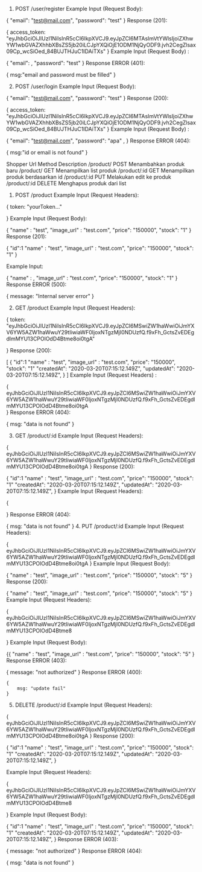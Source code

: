 1. POST /user/register
Example Input (Request Body):

{
    "email": "test@mail.com",
    "password": "test"
}
Response (201):

{
       access_token: "eyJhbGciOiJIUzI1NiIsInR5cCI6IkpXVCJ9.eyJpZCI6MTAsImVtYWlsIjoiZXhwYW1wbGVAZXhhbXBsZS5jb20iLCJpYXQiOjE1ODM1NjQyODF9.jvh2CegZlsax09Cp_wcSiOed_84BUJTHJuC1IDAiTXs"
} 
Example Input (Request Body) :

{
    "email": ,
    "password": "test"
}
Response ERROR (401):

{
    msg:"email and password must be filled"
}


2. POST /user/login
Example Input (Request Body):

{
    "email": "test@mail.com",
    "password": "test"
}
Response (200):

   {
       access_token: "eyJhbGciOiJIUzI1NiIsInR5cCI6IkpXVCJ9.eyJpZCI6MTAsImVtYWlsIjoiZXhwYW1wbGVAZXhhbXBsZS5jb20iLCJpYXQiOjE1ODM1NjQyODF9.jvh2CegZlsax09Cp_wcSiOed_84BUJTHJuC1IDAiTXs"
   } 
Example Input (Request Body) :

{
    "email": "test@mail.com",
    "password": "apa" ,	
}
Response ERROR (404):

{ 
    msg:"id or email is not found" 
}

Shopper
Url	Method	Description
/product/	POST	Menambahkan produk baru
/product/	GET	Menampilkan list produk
/product/:id	GET	Menampilkan produk berdasarkan id
/product/:id	PUT	Melakukan edit ke produk
/product/:id	DELETE	Menghapus produk dari list
1. POST /product
Example Input (Request Headers):

{
    token: "yourToken..."

}
Example Input (Request Body):

{
	"name" : "test",
    "image_url" : "test.com",
    "price": "150000",
    "stock": "1"
}
Response (201):

{
    "id":1
	"name" : "test",
    "image_url" : "test.com",
    "price": "150000",
    "stock": "1"
}


Example Input:

{
	"name" : ,
    "image_url" : "test.com",
    "price": "150000",
    "stock": "1"
}
Response ERROR (500):

{
	message: "Internal server error"
}

2. GET /product
Example Input (Request Headers):

{
    token: "eyJhbGciOiJIUzI1NiIsInR5cCI6IkpXVCJ9.eyJpZCI6MSwiZW1haWwiOiJmYXV6YW5AZW1haWwuY29tIiwiaWF0IjoxNTgzMjI0NDUzfQ.f9xFh_GctsZvEDEgdlmMYU13CPOlOdD4Btme8oi0tgA"

}
Response (200):

[
    {
    "id":1
	"name" : "test",
    "image_url" : "test.com",
    "price": "150000",
    "stock": "1"
    "createdAt": "2020-03-20T07:15:12.149Z",
    "updatedAt": "2020-03-20T07:15:12.149Z",
    }
]
Example Input (Request Headers) :

{
 eyJhbGciOiJIUzI1NiIsInR5cCI6IkpXVCJ9.eyJpZCI6MSwiZW1haWwiOiJmYXV6YW5AZW1haWwuY29tIiwiaWF0IjoxNTgzMjI0NDUzfQ.f9xFh_GctsZvEDEgdlmMYU13CPOlOdD4Btme8oi0tgA   	
}
Response ERROR (404):

{
	msg: "data is not found"
}

3. GET /product/:id
Example Input (Request Headers):

{
    eyJhbGciOiJIUzI1NiIsInR5cCI6IkpXVCJ9.eyJpZCI6MSwiZW1haWwiOiJmYXV6YW5AZW1haWwuY29tIiwiaWF0IjoxNTgzMjI0NDUzfQ.f9xFh_GctsZvEDEgdlmMYU13CPOlOdD4Btme8oi0tgA
}
Response (200):

{
    "id":1
	"name" : "test",
    "image_url" : "test.com",
    "price": "150000",
    "stock": "1"
    "createdAt": "2020-03-20T07:15:12.149Z",
    "updatedAt": "2020-03-20T07:15:12.149Z",
}
Example Input (Request Headers):

{
    
}
Response ERROR (404):

{
	msg: "data is not found"
}
4. PUT /product/:id
Example Input (Request Headers):

{
    eyJhbGciOiJIUzI1NiIsInR5cCI6IkpXVCJ9.eyJpZCI6MSwiZW1haWwiOiJmYXV6YW5AZW1haWwuY29tIiwiaWF0IjoxNTgzMjI0NDUzfQ.f9xFh_GctsZvEDEgdlmMYU13CPOlOdD4Btme8oi0tgA
}
Example Input (Request Body):

{
	"name" : "test",
    "image_url" : "test.com",
    "price": "150000",
    "stock": "5"
}
Response (200):

{
	"name" : "test",
    "image_url" : "test.com",
    "price": "150000",
    "stock": "5"
}
Example Input (Request Headers):

{
    eyJhbGciOiJIUzI1NiIsInR5cCI6IkpXVCJ9.eyJpZCI6MSwiZW1haWwiOiJmYXV6YW5AZW1haWwuY29tIiwiaWF0IjoxNTgzMjI0NDUzfQ.f9xFh_GctsZvEDEgdlmMYU13CPOlOdD4Btme8

}
Example Input (Request Body):

{{
	"name" : "test",
    "image_url" : "test.com",
    "price": "150000",
    "stock": "5"
}
Response ERROR (403):

{
	message: "not authorized"
}
Response ERROR (400):

	{
        msg: "update fail"
    }

5. DELETE /product/:id
Example Input (Request Headers):

{
eyJhbGciOiJIUzI1NiIsInR5cCI6IkpXVCJ9.eyJpZCI6MSwiZW1haWwiOiJmYXV6YW5AZW1haWwuY29tIiwiaWF0IjoxNTgzMjI0NDUzfQ.f9xFh_GctsZvEDEgdlmMYU13CPOlOdD4Btme8oi0tgA
}
Response (200):

{
    "id":1
	"name" : "test",
    "image_url" : "test.com",
    "price": "150000",
    "stock": "1"
    "createdAt": "2020-03-20T07:15:12.149Z",
    "updatedAt": "2020-03-20T07:15:12.149Z",
}

Example Input (Request Headers):

{
    eyJhbGciOiJIUzI1NiIsInR5cCI6IkpXVCJ9.eyJpZCI6MSwiZW1haWwiOiJmYXV6YW5AZW1haWwuY29tIiwiaWF0IjoxNTgzMjI0NDUzfQ.f9xFh_GctsZvEDEgdlmMYU13CPOlOdD4Btme8

}
Example Input (Request Body):

{
    "id":1
	"name" : "test",
    "image_url" : "test.com",
    "price": "150000",
    "stock": "1"
    "createdAt": "2020-03-20T07:15:12.149Z",
    "updatedAt": "2020-03-20T07:15:12.149Z",
}
Response ERROR (403):

{
	message: "not authorized"
}
Response ERROR (404):

{
	msg: "data is not found"
}